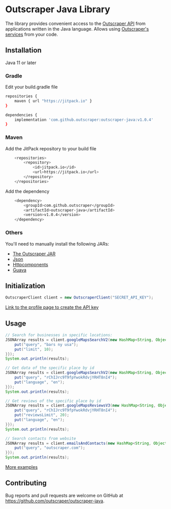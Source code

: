 # Outscraper Java Library

The library provides convenient access to the [Outscraper API](https://app.outscraper.com/api-docs) from applications written in the Java language. Allows using [Outscraper's services](https://outscraper.com/services/) from your code.

## Installation

Java 11 or later

### Gradle

Edit your build.gradle file
``` sh
repositories {
    maven { url "https://jitpack.io" }
}

dependencies {
    implementation 'com.github.outscraper:outscraper-java:v1.0.4'
}
```

### Maven

Add the JitPack repository to your build file
``` sh
	<repositories>
		<repository>
		    <id>jitpack.io</id>
		    <url>https://jitpack.io</url>
		</repository>
	</repositories>
```

Add the dependency
``` sh
	<dependency>
	    <groupId>com.github.outscraper</groupId>
	    <artifactId>outscraper-java</artifactId>
	    <version>v1.0.4</version>
	</dependency>
```

### Others

You'll need to manually install the following JARs:
- [The Outscraper JAR](https://jitpack.io/com/github/outscraper/outscraper-java/v1.0.4/outscraper-java-v1.0.4.jar)
- [Json](https://repo1.maven.org/maven2/org/json/json/20090211/json-20090211.jar)
- [Httpcomponents](https://repo1.maven.org/maven2/org/apache/httpcomponents/httpclient/4.5.13/httpclient-4.5.13.jar)
- [Guava](https://repo1.maven.org/maven2/com/google/guava/guava/30.1.1-jre/guava-30.1.1-jre.jar)

## Initialization
```java
OutscraperClient client = new OutscraperClient("SECRET_API_KEY");
```
[Link to the profile page to create the API key](https://app.outscraper.com/profile)

## Usage

```java
// Search for businesses in specific locations:
JSONArray results = client.googleMapsSearchV2(new HashMap<String, Object>() {{
    put("query", "bars ny usa");
    put("limit", 10);
}});
System.out.println(results);

// Get data of the specific place by id
JSONArray results = client.googleMapsSearchV2(new HashMap<String, Object>() {{
    put("query", "rChIJrc9T9fpYwokRdvjYRHT8nI4");
    put("language", "en");
}});
System.out.println(results);

// Get reviews of the specific place by id
JSONArray results = client.googleMapsReviewsV3(new HashMap<String, Object>() {{
    put("query", "rChIJrc9T9fpYwokRdvjYRHT8nI4");
    put("reviewsLimit", 20);
    put("language", "en");
}});
System.out.println(results);

// Search contacts from website
JSONArray results = client.emailsAndContacts(new HashMap<String, Object>() {{
    put("query", "outscraper.com");
}});
System.out.println(results);
```

[More examples](https://github.com/outscraper/outscraper-java/tree/master/examples)

## Contributing
Bug reports and pull requests are welcome on GitHub at https://github.com/outscraper/outscraper-java.
